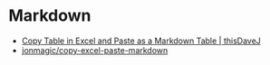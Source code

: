 # Markdown

- [Copy Table in Excel and Paste as a Markdown Table | thisDaveJ](https://thisdavej.com/copy-table-in-excel-and-paste-as-a-markdown-table/)
- [jonmagic/copy-excel-paste-markdown](https://github.com/jonmagic/copy-excel-paste-markdown)

